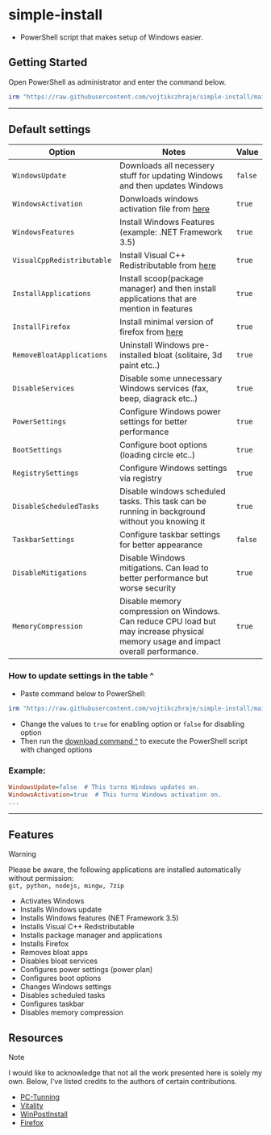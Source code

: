 # simple-install
- PowerShell script that makes setup of Windows easier.

## Getting Started
Open PowerShell as administrator and enter the command below. <br />
```powershell
irm "https://raw.githubusercontent.com/vojtikczhraje/simple-install/main/simple-install.ps1" | iex
```
---
## Default settings

| Option | Notes | Value |
|----------|----------|----------|
| `WindowsUpdate` | Downloads all necessery stuff for updating Windows and then updates Windows | `false` |
| `WindowsActivation` | Donwloads windows activation file from [here](https://github.com/massgravel/Microsoft-Activation-Scripts) | `true` |
| `WindowsFeatures` | Install Windows Features (example: .NET Framework 3.5) | `true` |
| `VisualCppRedistributable` | Install Visual C++ Redistributable from [here](https://github.com/abbodi1406/vcredist) | `true` |
| `InstallApplications` | Install scoop(package manager) and then install applications that are mention in features | `true` |
| `InstallFirefox` | Install minimal version of firefox from [here](https://github.com/amitxv/firefox) | `true` |
| `RemoveBloatApplications` | Uninstall Windows pre-installed bloat (solitaire, 3d paint etc..) | `true` |
| `DisableServices` | Disable some unnecessary Windows services (fax, beep, diagrack etc..) | `true` |
| `PowerSettings` | Configure Windows power settings for better performance | `true` |
| `BootSettings` | Configure boot options (loading circle etc..) | `true` |
| `RegistrySettings` | Configure Windows settings via registry | `true` |
| `DisableScheduledTasks` | Disable windows scheduled tasks. This task can be running in background without you knowing it | `true` |
| `TaskbarSettings` | Configure taskbar settings for better appearance | `false` |
| `DisableMitigations ` | Disable Windows mitigations. Can lead to better performance but worse security | `true` |
| `MemoryCompression ` | Disable memory compression on Windows. Can reduce CPU load but may increase physical memory usage and impact overall performance. | `true` |

### How to update settings in the table ^
- Paste command below to PowerShell:
```powershell
irm "https://raw.githubusercontent.com/vojtikczhraje/simple-install/main/assets/config.ini" -OutFile "C:\config.ini"; C:\config.ini
```

- Change the values to `true` for enabling option or `false` for disabling option
- Then run the [download command ^](#getting-started) to execute the PowerShell script with changed options

### Example:
```ini
WindowsUpdate=false  # This turns Windows updates on.
WindowsActivation=true  # This turns Windows activation on.
...
```

---

## Features
> [!WARNING]  
> Please be aware, the following applications are installed automatically without permission: <br />
> `git, python, nodejs, mingw, 7zip`
- Activates Windows
- Installs Windows update
- Installs Windows features (NET Framework 3.5)
- Installs Visual C++ Redistributable
- Installs package manager and applications
- Installs Firefox
- Removes bloat apps
- Disables bloat services
- Configures power settings (power plan)
- Configures boot options
- Changes Windows settings
- Disables scheduled tasks
- Configures taskbar
- Disables memory compression
  

## Resources
> [!NOTE]  
> I would like to acknowledge that not all the work presented here is solely my own. Below, I've listed credits to the authors of certain contributions.
- [PC-Tunning](https://github.com/amitxv/PC-Tuning)
- [Vitality](https://github.com/vojtikczhraje/Vitality)
- [WinPostInstall](https://github.com/jhx0/WinPostInstall)
- [Firefox](https://github.com/amitxv/firefox)
